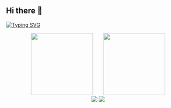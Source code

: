 ## Hi there 👋
[![Typing SVG](https://readme-typing-svg.herokuapp.com?font=Fira+Code&pause=1000&width=435&lines=nuyoahch.online)](https://git.io/typing-svg)
<div align="center">
<span>&emsp;&emsp;</span>
<img height="170px" src="https://github-readme-stats.vercel.app/api?username=NuyoahCh" /><span>&emsp;&emsp;</span><img height="170px" src="https://github-readme-stats.vercel.app/api/top-langs/?username=NuyoahCh&layout=compact&langs_count=8" />
<span>&emsp;&emsp;</span>
</div>
<div align="center">
    <img  src="https://github-readme-streak-stats.herokuapp.com/?user=NuyoahCh" />
    <img  src="https://github-profile-trophy.vercel.app/?username=NuyoahCh" />
</div>

<!--
**NuyoahCh/NuyoahCh** is a ✨ _special_ ✨ repository because its `README.md` (this file) appears on your GitHub profile.

Here are some ideas to get you started:

- 🔭 I’m currently working on ...
- 🌱 I’m currently learning ...
- 👯 I’m looking to collaborate on ...
- 🤔 I’m looking for help with ...
- 💬 Ask me about ...
- 📫 How to reach me: ...
- 😄 Pronouns: ...
- ⚡ Fun fact: ...
-->
